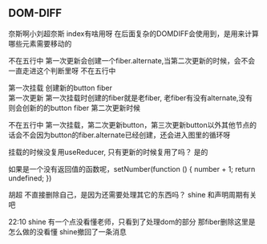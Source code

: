 ## DOM-DIFF



奈斯啊小刘超奈斯
index有啥用呀 在后面复杂的DOMDIFF会使用到，是用来计算哪些元素需要移动的

不在五行中
第一次更新会创建一个fiber.alternate,当第二次更新的时候，会不会一直走进这个判断里呀 
不在五行中
  
第一次挂载
创建新的button fiber  
第一次更新
第一次挂载时创建的fiber就是老fiber,
老fiber有没有alternate,没有
则会创新的的button fiber
第二次更新时候



不在五行中
第一次挂载，第二次更新button，第三次更新button以外其他节点的话会不会因为button的fiber.alternate已经创建，还会进入图里的循环呀


挂载的时候没复用useReducer, 只有更新的时候复用了吗？ 
是的

如果是一个没有返回值的函数呢，setNumber(function () {
	number + 1;
  return undefined;
}) 


胡超
不直接删除自己，是因为还需要处理其它的东西吗？ 
shine
和声明周期有关吧 

<div>
<ClassComponent/>
</div>


22:10
shine
有一个点没看懂老师，只看到了处理dom的部分 那fiber删除这里是怎么做的没看懂 
shine撤回了一条消息
